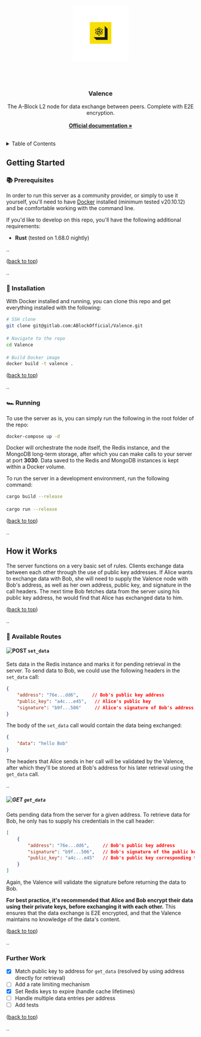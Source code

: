 <div id="top"></div>

<!-- PROJECT LOGO -->
<br />

<div align="center">
    <div style="height: 50px; width: 100%"></div>

  <a>
    <img src="https://github.com/ABlockOfficial/Valence/blob/main/assets/hero.svg" alt="Logo" width="150px">
  </a>

  <div style="height: 50px; width: 100%"></div>

  <h3>Valence</h3>

  <!-- <div>
  <img src="https://img.shields.io/github/actions/workflow/status/Zenotta/Intercom/codeql-analysis.yml?branch=main" alt="Pipeline Status" />
    <img src="https://img.shields.io/github/package-json/v/Zenotta/Intercom" />
  </div> -->

  <p align="center">
    The A-Block L2 node for data exchange between peers. Complete with E2E encryption.
    <br />
    <br />
    <a href="https://a-block.io"><strong>Official documentation »</strong></a>
    <br />
    <br />
  </p>
</div>

<!-- TABLE OF CONTENTS -->
<details>
  <summary>Table of Contents</summary>
  <ol>
    <li>
      <a href="#getting-started">Getting Started</a>
      <ul>
        <li><a href="#prerequisites">Prerequisites</a></li>
        <li><a href="#running-the-server">Running The Server</a></li>
        </ul>
    </li>
    <li>
      <a href="#how-it-works">How it Works</a>
      <ul>
        <li>
            <a href="#available-routes">Available Routes</a>
            <ul>
                <li><a href="#set_data">set_data</a></li>
                <li><a href="#get_data">get_data</a></li>
            </ul>
        </li>
        <li><a href="#further-work">Further Work</a></li>
        </ul>
    </li>
  </ol>
</details>

<!-- GETTING STARTED -->

## Getting Started

### 📚 Prerequisites

In order to run this server as a community provider, or simply to use it yourself, you'll need to have <a href="https://www.docker.com/products/docker-desktop/">Docker</a> installed (minimum tested v20.10.12) and be comfortable working with the command line. 

If you'd like to develop on this repo, you'll have the following additional requirements:

- **Rust** (tested on 1.68.0 nightly)

..

<p align="left">(<a href="#top">back to top</a>)</p>

..

### 🔧 Installation

With Docker installed and running, you can clone this repo and get everything installed with the following:

```sh
# SSH clone
git clone git@gitlab.com:ABlockOfficial/Valence.git

# Navigate to the repo
cd Valence

# Build Docker image
docker build -t valence .
```

<p align="left">(<a href="#top">back to top</a>)</p>

..

### 🏎️ Running

To use the server as is, you can simply run the following in the root folder of the repo:

```sh
docker-compose up -d
```

Docker will orchestrate the node itself, the Redis instance, and the MongoDB long-term storage, after which you can make 
calls to your server at port **3030**. Data saved to the Redis and MongoDB instances is kept within a Docker volume.

To run the server in a development environment, run the following command:

```sh
cargo build --release

cargo run --release
```

<p align="left">(<a href="#top">back to top</a>)</p>

..

## How it Works

The server functions on a very basic set of rules. Clients exchange data between each other through the use of public key addresses. If Alice wants to exchange data with Bob, she will need to supply the Valence node with Bob's address, as well as her own address, public key, and signature in the call headers. The next time Bob fetches data from the server using his public key address, he would find that Alice has exchanged data to him.

<p align="left">(<a href="#top">back to top</a>)</p>

..

### 🔌 Available Routes

#### **<img src="https://img.shields.io/badge/POST-07BEB8" alt="POST"/> `set_data`**
Sets data in the Redis instance and marks it for pending retrieval in the server. To send data to Bob, we could use the following headers in the `set_data` call:

```json
{
    "address": "76e...dd6",     // Bob's public key address
    "public_key": "a4c...e45",   // Alice's public key
    "signature": "b9f...506"     // Alice's signature of Bob's address, using his public key
}
```

The body of the `set_data` call would contain the data being exchanged:

```json
{
    "data": "hello Bob"
}
```

The headers that Alice sends in her call will be validated by the Valence, after which they'll be stored at Bob's address for his later retrieval using the `get_data` call.

..

##### **<img src="https://img.shields.io/badge/GET-2176FF" alt="GET"/> `get_data`**
Gets pending data from the server for a given address. To retrieve data for Bob, he only has to supply his credentials in the call header:

```json
[
    {
        "address": "76e...dd6",     // Bob's public key address
        "signature": "b9f...506",   // Bob's signature of the public key
        "public_key": "a4c...e45"   // Bob's public key corresponding to his address
    }
]
```

Again, the Valence will validate the signature before returning the data to Bob.

**For best practice, it's recommended that Alice and Bob encrypt their data using their private keys, before exchanging it with each other.** This ensures that the data exchange is E2E encrypted, and that the Valence maintains no knowledge of the data's content.

<p align="left">(<a href="#top">back to top</a>)</p>

..

### Further Work

- [x] Match public key to address for `get_data` (resolved by using address directly for retrieval)
- [ ] Add a rate limiting mechanism
- [x] Set Redis keys to expire (handle cache lifetimes)
- [ ] Handle multiple data entries per address
- [ ] Add tests

<p align="left">(<a href="#top">back to top</a>)</p>

..
